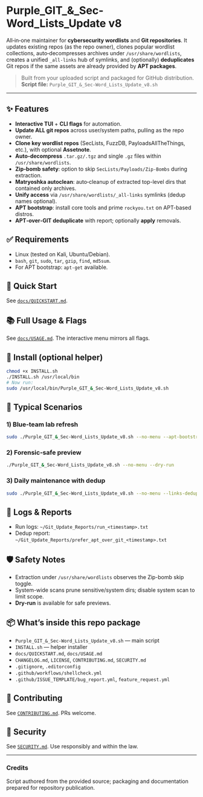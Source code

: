 # Purple_GIT_&_Sec-Word_Lists_Update v8

All‑in‑one maintainer for **cybersecurity wordlists** and **Git repositories**. It updates existing repos (as the repo owner), clones popular wordlist collections, auto‑decompresses archives under `/usr/share/wordlists`, creates a unified `_all-links` hub of symlinks, and (optionally) **deduplicates** Git repos if the same assets are already provided by **APT packages**.

> Built from your uploaded script and packaged for GitHub distribution.  
> **Script file:** `Purple_GIT_&_Sec-Word_Lists_Update_v8.sh`

---

## ✨ Features
- **Interactive TUI** + **CLI flags** for automation.
- **Update ALL git repos** across user/system paths, pulling as the repo owner.
- **Clone key wordlist repos** (SecLists, FuzzDB, PayloadsAllTheThings, etc.), with optional **Assetnote**.
- **Auto‑decompress** `.tar.gz/.tgz` and single `.gz` files within `/usr/share/wordlists`.
- **Zip‑bomb safety**: option to skip `SecLists/Payloads/Zip-Bombs` during extraction.
- **Matryoshka autoclean**: auto‑cleanup of extracted top-level dirs that contained only archives.
- **Unify access** via `/usr/share/wordlists/_all-links` symlinks (dedup names optional).
- **APT bootstrap**: install core tools and prime `rockyou.txt` on APT-based distros.
- **APT‑over‑GIT deduplicate** with report; optionally **apply** removals.

## ✅ Requirements
- Linux (tested on Kali, Ubuntu/Debian).
- `bash`, `git`, `sudo`, `tar`, `gzip`, `find`, `md5sum`.
- For APT bootstrap: `apt-get` available.

## 🚀 Quick Start
See [`docs/QUICKSTART.md`](docs/QUICKSTART.md).

## 📚 Full Usage & Flags
See [`docs/USAGE.md`](docs/USAGE.md). The interactive menu mirrors all flags.

## 🔧 Install (optional helper)
```bash
chmod +x INSTALL.sh
./INSTALL.sh /usr/local/bin
# Now run:
sudo /usr/local/bin/Purple_GIT_&_Sec-Word_Lists_Update_v8.sh
```

## 🧪 Typical Scenarios
### 1) Blue‑team lab refresh
```bash
sudo ./Purple_GIT_&_Sec-Word_Lists_Update_v8.sh --no-menu --apt-bootstrap --include-assetnote
```
### 2) Forensic‑safe preview
```bash
./Purple_GIT_&_Sec-Word_Lists_Update_v8.sh --no-menu --dry-run
```
### 3) Daily maintenance with dedup
```bash
sudo ./Purple_GIT_&_Sec-Word_Lists_Update_v8.sh --no-menu --links-dedup --dedup-prefer-apt --apply
```

## 📝 Logs & Reports
- Run logs: `~/Git_Update_Reports/run_<timestamp>.txt`
- Dedup report: `~/Git_Update_Reports/prefer_apt_over_git_<timestamp>.txt`

## 🛡️ Safety Notes
- Extraction under `/usr/share/wordlists` observes the Zip-bomb skip toggle.
- System-wide scans prune sensitive/system dirs; disable system scan to limit scope.
- **Dry‑run** is available for safe previews.

## 📦 What’s inside this repo package
- `Purple_GIT_&_Sec-Word_Lists_Update_v8.sh` — main script
- `INSTALL.sh` — helper installer
- `docs/QUICKSTART.md`, `docs/USAGE.md`
- `CHANGELOG.md`, `LICENSE`, `CONTRIBUTING.md`, `SECURITY.md`
- `.gitignore`, `.editorconfig`
- `.github/workflows/shellcheck.yml`
- `.github/ISSUE_TEMPLATE/bug_report.yml`, `feature_request.yml`

## 🤝 Contributing
See [`CONTRIBUTING.md`](CONTRIBUTING.md). PRs welcome.

## 🔐 Security
See [`SECURITY.md`](SECURITY.md). Use responsibly and within the law.

---

### Credits
Script authored from the provided source; packaging and documentation prepared for repository publication.
